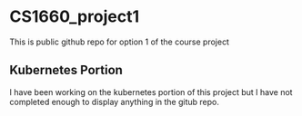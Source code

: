 # CS1660_project1
This is public github repo for option 1 of the course project


## Kubernetes Portion
I have been working on the kubernetes portion of this project but I have not completed enough to display anything in the gitub repo.
